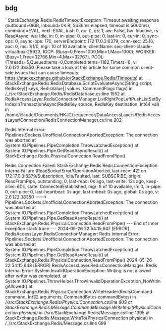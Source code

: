 

## bdg

`
StackExchange.Redis.RedisTimeoutException: Timeout awaiting response (outbound=0KiB, inbound=0KiB, 5636ms elapsed, timeout is 5000ms), command=EVAL, next: EVAL, inst: 0, qu: 0, qs: 1, aw: False, bw: Inactive, rs: ReadAsync, ws: Idle, in: 0, in-pipe: 0, out-pipe: 0, last-in: 0, cur-in: 0, sync-ops: 0, async-ops: 170, serverEndpoint: 172.17.0.3:6379, conn-sec: 25.16, aoc: 0, mc: 1/1/0, mgr: 10 of 10 available, clientName: seq-client-claude-virtualbox-25923, IOCP: (Busy=0,Free=1000,Min=1,Max=1000), WORKER: (Busy=1,Free=32766,Min=4,Max=32767), POOL: (Threads=5,QueuedItems=0,CompletedItems=1182,Timers=1), v: 2.6.122.38350 (Please take a look at this article for some common client-side issues that can cause timeouts: https://stackexchange.github.io/StackExchange.Redis/Timeouts)
   at StackExchange.Redis.RedisDatabase.ScriptEvaluateAsync(String script, RedisKey[] keys, RedisValue[] values, CommandFlags flags) in /_/src/StackExchange.Redis/RedisDatabase.cs:line 1552
   at RedisAccessLayer.RedisConnectionManager.ListRightPopLeftPushListSetByIndexInTransactionAsync(RedisKey source, RedisKey destination, Int64 val) in /home/claude/Documents/HKJC/sequencer/DataAccessLayers/RedisAccessLayer/Connection/RedisConnectionManager.cs:line 202

Redis Internal Error: Pipelines.Sockets.Unofficial.ConnectionAbortedException: The connection was aborted
   at System.IO.Pipelines.PipeCompletion.ThrowLatchedException()
   at System.IO.Pipelines.Pipe.GetReadAsyncResult()
   at StackExchange.Redis.PhysicalConnection.ReadFromPipe()


Redis Connection Failed: StackExchange.Redis.RedisConnectionException: InternalFailure (ReadSocketError/OperationAborted, last-recv: 42) on 172.17.0.3:6379/Subscription, Idle/Faulted, last: SUBSCRIBE, origin: ReadFromPipe, outstanding: 0, last-read: 0s ago, last-write: 13s ago, keep-alive: 60s, state: ConnectedEstablished, mgr: 9 of 10 available, in: 0, in-pipe: 0, out-pipe: 0, last-heartbeat: 0s ago, last-mbeat: 0s ago, global: 0s ago, v: 2.6.122.38350
 ---> Pipelines.Sockets.Unofficial.ConnectionAbortedException: The connection was aborted
   at System.IO.Pipelines.PipeCompletion.ThrowLatchedException()
   at System.IO.Pipelines.Pipe.GetReadAsyncResult()
   at StackExchange.Redis.PhysicalConnection.ReadFromPipe()
   --- End of inner exception stack trace ---
2024-05-26 22:54:15,647 [ERROR] RedisAccessLayer.RedisConnectionManager: Redis Internal Error: Pipelines.Sockets.Unofficial.ConnectionAbortedException: The connection was aborted
   at System.IO.Pipelines.PipeCompletion.ThrowLatchedException()
   at System.IO.Pipelines.Pipe.GetReadAsyncResult()
   at StackExchange.Redis.PhysicalConnection.ReadFromPipe()
2024-05-26 22:54:15,648 [ERROR] RedisAccessLayer.RedisConnectionManager: Redis Internal Error: System.InvalidOperationException: Writing is not allowed after writer was completed.
   at System.IO.Pipelines.ThrowHelper.ThrowInvalidOperationException_NoWritingAllowed()
   at StackExchange.Redis.PhysicalConnection.WriteHeader(RedisCommand command, Int32 arguments, CommandBytes commandBytes) in /_/src/StackExchange.Redis/PhysicalConnection.cs:line 809
   at StackExchange.Redis.Message.CommandMessage.WriteImpl(PhysicalConnection physical) in /_/src/StackExchange.Redis/Message.cs:line 1395
   at StackExchange.Redis.Message.WriteTo(PhysicalConnection physical) in /_/src/StackExchange.Redis/Message.cs:line 699
`